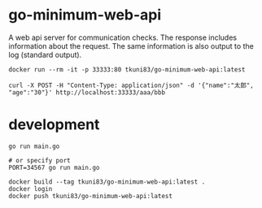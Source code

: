 # go-minimum-web-api

A web api server for communication checks. The response includes information about the request. The same information is also output to the log (standard output).

```
docker run --rm -it -p 33333:80 tkuni83/go-minimum-web-api:latest
```

```
curl -X POST -H "Content-Type: application/json" -d '{"name":"太郎", "age":"30"}' http://localhost:33333/aaa/bbb
```

# development

```
go run main.go

# or specify port
PORT=34567 go run main.go
```

```
docker build --tag tkuni83/go-minimum-web-api:latest .
docker login
docker push tkuni83/go-minimum-web-api:latest
```